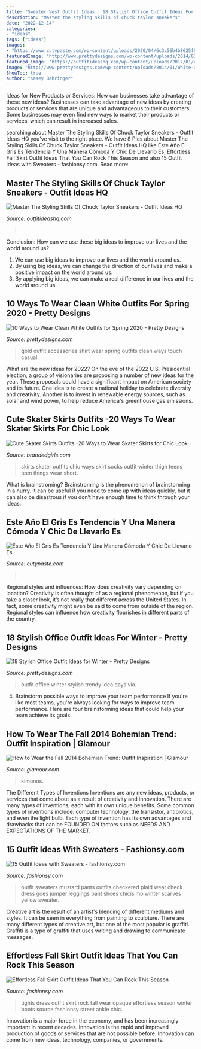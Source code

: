 ```yaml
---
title: "Sweater Vest Outfit Ideas : 18 Stylish Office Outfit Ideas For Winter"
description: "Master the styling skills of chuck taylor sneakers"
date: "2022-12-14"
categories:
- "ideas"
tags: ["ideas"]
images:
- "https://www.cutypaste.com/wp-content/uploads/2020/04/6c3c56b4b8625f9fbb2a72bb4e073736.jpg"
featuredImage: "http://www.prettydesigns.com/wp-content/uploads/2014/01/White-Outfit-for-2014-White-shirt-with-gold-accessories..jpg"
featured_image: "https://outfitideashq.com/wp-content/uploads/2017/01/chuck-taylor-9-643x1024.jpg"
image: "http://www.prettydesigns.com/wp-content/uploads/2014/01/White-Outfit-for-2014-White-shirt-with-gold-accessories..jpg"
ShowToc: true
author: "Kasey Bahringer"
---
```



Ideas for New Products or Services: How can businesses take advantage of these new ideas?
Businesses can take advantage of new ideas by creating products or services that are unique and advantageous to their customers. Some businesses may even find new ways to market their products or services, which can result in increased sales.

	

		
searching about Master The Styling Skills Of Chuck Taylor Sneakers - Outfit Ideas HQ you've visit to the right place. We have 8 Pics about Master The Styling Skills Of Chuck Taylor Sneakers - Outfit Ideas HQ like Este Año El Gris Es Tendencia Y Una Manera Cómoda Y Chic De Llevarlo Es, Effortless Fall Skirt Outfit Ideas That You Can Rock This Season and also 15 Outfit Ideas with Sweaters - fashionsy.com. Read more:
		
    
## Master The Styling Skills Of Chuck Taylor Sneakers - Outfit Ideas HQ

<img loading=lazy src="https://outfitideashq.com/wp-content/uploads/2017/01/chuck-taylor-9-643x1024.jpg" onerror="this.onerror=null;this.src='https://tse3.mm.bing.net/th?id=OIP.2rYr1588XrBi0syoIPcjhQHaLy&amp;pid=15.1';" alt="Master The Styling Skills Of Chuck Taylor Sneakers - Outfit Ideas HQ">

_Source: outfitideashq.com_

>. 

	

Conclusion: How can we use these big ideas to improve our lives and the world around us?
1. We can use big ideas to improve our lives and the world around us. 
2. By using big ideas, we can change the direction of our lives and make a positive impact on the world around us. 
3. By applying big ideas, we can make a real difference in our lives and the world around us.

    
## 10 Ways To Wear Clean White Outfits For Spring 2020 - Pretty Designs

<img loading=lazy src="http://www.prettydesigns.com/wp-content/uploads/2014/01/White-Outfit-for-2014-White-shirt-with-gold-accessories..jpg" onerror="this.onerror=null;this.src='https://tse3.mm.bing.net/th?id=OIP.-jSLGLsN_4jxO5uTVhhLSwAAAA&amp;pid=15.1';" alt="10 Ways to Wear Clean White Outfits for Spring 2020 - Pretty Designs">

_Source: prettydesigns.com_

>gold outfit accessories shirt wear spring outfits clean ways touch casual. 

	

What are the new ideas for 2022?
On the eve of the 2022 U.S. Presidential election, a group of visionaries are proposing a number of new ideas for the year. These proposals could have a significant impact on American society and its future. One idea is to create a national holiday to celebrate diversity and creativity. Another is to invest in renewable energy sources, such as solar and wind power, to help reduce America's greenhouse gas emissions.

    
## Cute Skater Skirts Outfits -20 Ways To Wear Skater Skirts For Chic Look

<img loading=lazy src="http://www.brandedgirls.com/wp-content/uploads/2015/08/9044c6530fbe9a2928f085d16cea02fa.jpg" onerror="this.onerror=null;this.src='https://tse4.mm.bing.net/th?id=OIP.Fh2dMiNDgpfPLIab_nXeTQAAAA&amp;pid=15.1';" alt="Cute Skater Skirts Outfits -20 Ways to Wear Skater Skirts for Chic Look">

_Source: brandedgirls.com_

>skirts skater outfits chic ways skirt socks outfit winter thigh teens teen things wear short. 

	

What is brainstroming? Brainstroming is the phenomenon of brainstorming in a hurry. It can be useful if you need to come up with ideas quickly, but it can also be disastrous if you don’t have enough time to think through your ideas.

    
## Este Año El Gris Es Tendencia Y Una Manera Cómoda Y Chic De Llevarlo Es

<img loading=lazy src="https://www.cutypaste.com/wp-content/uploads/2020/04/6c3c56b4b8625f9fbb2a72bb4e073736.jpg" onerror="this.onerror=null;this.src='https://tse3.mm.bing.net/th?id=OIP.ta3dkwn7rpn8fwlph9UU1gHaLG&amp;pid=15.1';" alt="Este Año El Gris Es Tendencia Y Una Manera Cómoda Y Chic De Llevarlo Es">

_Source: cutypaste.com_

>. 

	

Regional styles and influences: How does creativity vary depending on location?
Creativity is often thought of as a regional phenomenon, but if you take a closer look, it’s not really that different across the United States. In fact, some creativity might even be said to come from outside of the region. Regional styles can influence how creativity flourishes in different parts of the country.

    
## 18 Stylish Office Outfit Ideas For Winter - Pretty Designs

<img loading=lazy src="http://www.prettydesigns.com/wp-content/uploads/2014/11/Trendy-Outfit-Idea-for-Work-Days.jpg" onerror="this.onerror=null;this.src='https://tse4.mm.bing.net/th?id=OIP.K2A-xKwmHi1_Ceu_ZgEBWAHaLT&amp;pid=15.1';" alt="18 Stylish Office Outfit Ideas for Winter - Pretty Designs">

_Source: prettydesigns.com_

>outfit office winter stylish trendy idea days via. 

	

4. Brainstorm possible ways to improve your team performance
If you're like most teams, you're always looking for ways to improve team performance. Here are four brainstorming ideas that could help your team achieve its goals.

    
## How To Wear The Fall 2014 Bohemian Trend: Outfit Inspiration | Glamour

<img loading=lazy src="https://media.glamour.com/photos/5695919393ef4b09520d152f/master/w_1280,c_limit/fashion-2014-09-bohemian2-main.jpg" onerror="this.onerror=null;this.src='https://tse1.mm.bing.net/th?id=OIP.DNdr6boxLuauYdUWuzhuqgHaLH&amp;pid=15.1';" alt="How to Wear the Fall 2014 Bohemian Trend: Outfit Inspiration | Glamour">

_Source: glamour.com_

>kimonos. 

	

The Different Types of Inventions
Inventions are any new ideas, products, or services that come about as a result of creativity and innovation. There are many types of inventions, each with its own unique benefits. Some common types of inventions include: computer technology, the transistor, antibiotics, and even the light bulb. Each type of invention has its own advantages and drawbacks that can be FOUNDED ON factors such as NEEDS AND EXPECTATIONS OF THE MARKET.

    
## 15 Outfit Ideas With Sweaters - Fashionsy.com

<img loading=lazy src="http://fashionsy.com/wp-content/uploads/2013/10/saffron-scarves-echarpes-sweaters-whitelook-main-single-630x923.jpg" onerror="this.onerror=null;this.src='https://tse1.mm.bing.net/th?id=OIP.pbMiT7kFITs_XUPw0R4pawHaK2&amp;pid=15.1';" alt="15 Outfit Ideas with Sweaters - fashionsy.com">

_Source: fashionsy.com_

>outfit sweaters mustard pants outfits checkered plaid wear check dress goes jumper leggings pant shoes chicisimo winter scarves yellow sweater. 

	

Creative art is the result of an artist's blending of different mediums and styles. It can be seen in everything from painting to sculpture. There are many different types of creative art, but one of the most popular is graffiti. Graffiti is a type of graffiti that uses writing and drawing to communicate messages.

    
## Effortless Fall Skirt Outfit Ideas That You Can Rock This Season

<img loading=lazy src="http://fashionsy.com/wp-content/uploads/2017/09/fall-outfit-8.jpg" onerror="this.onerror=null;this.src='https://tse1.mm.bing.net/th?id=OIP.yzUodEA6iHXYKRrYL8wp5QHaLH&amp;pid=15.1';" alt="Effortless Fall Skirt Outfit Ideas That You Can Rock This Season">

_Source: fashionsy.com_

>tights dress outfit skirt rock fall wear opaque effortless season winter boots source fashionsy street ankle chic. 

	

Innovation is a major force in the economy, and has been increasingly important in recent decades. Innovation is the rapid and improved production of goods or services that are not possible before. Innovation can come from new ideas, technology, companies, or governments.


